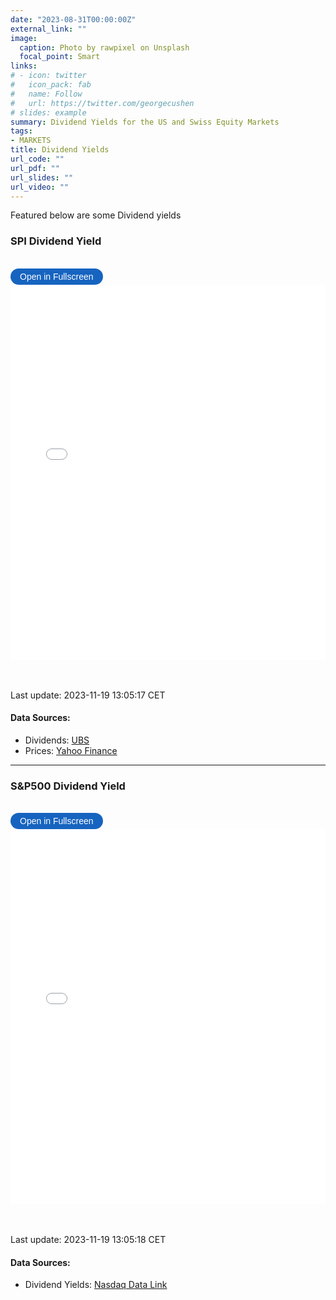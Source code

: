 ```yaml
---
date: "2023-08-31T00:00:00Z"
external_link: ""
image: 
  caption: Photo by rawpixel on Unsplash
  focal_point: Smart
links:
# - icon: twitter
#   icon_pack: fab
#   name: Follow
#   url: https://twitter.com/georgecushen
# slides: example
summary: Dividend Yields for the US and Swiss Equity Markets
tags:
- MARKETS
title: Dividend Yields
url_code: ""
url_pdf: ""
url_slides: ""
url_video: ""
---
```


<!-- {{< load-plotly >}} -->
<!-- Load Plotly JavaScript library -->
<script src="https://cdn.plot.ly/plotly-latest.min.js"></script>
<!-- Add the toggle fullscreen function -->
<script>
    function toggleFullscreen(iframeId) {
        let iframe = document.getElementById(iframeId);
        if (iframe.requestFullscreen) {
            iframe.requestFullscreen();
        } else if (iframe.mozRequestFullScreen) { /* Firefox */
            iframe.mozRequestFullScreen();
        } else if (iframe.webkitRequestFullscreen) { /* Chrome, Safari & Opera */
            iframe.webkitRequestFullscreen();
        } else if (iframe.msRequestFullscreen) { /* IE/Edge */
            iframe.msRequestFullscreen();
        }
    }
</script>

Featured below are some Dividend yields

### SPI Dividend Yield

<br>

<button onclick="toggleFullscreen(&#39;iframe1&#39;)" style="font-size: 14px; padding: 5px 15px; border: none; border-radius: 20px; background-color: #1664c0; color: white; cursor: pointer; transition: background-color 0.3s;" onmouseover="this.style.backgroundColor=&#39;#0056b3&#39;" onmouseout="this.style.backgroundColor=&#39;#007BFF&#39;">
Open in Fullscreen
</button>
<iframe id="iframe1" src="DividendYields1.html" width="100%" height="600px" frameborder="0">
</iframe>

<br> <br> Last update: 2023-11-19 13:05:17 CET

#### Data Sources:

- Dividends:
  [UBS](https://www.ubs.com/ch/en/assetmanagement/funds/etf/ch0130595124-ubs-etf-ch-spi-mid-pd001.html#Holdings)
- Prices: [Yahoo
  Finance](https://finance.yahoo.com/quote/SPMCHA.SW?p=SPMCHA.SW&.tsrc=fin-srch)

------------------------------------------------------------------------

### S&P500 Dividend Yield

<br>

<button onclick="toggleFullscreen(&#39;iframe2&#39;)" style="font-size: 14px; padding: 5px 15px; border: none; border-radius: 20px; background-color: #1664c0; color: white; cursor: pointer; transition: background-color 0.3s;" onmouseover="this.style.backgroundColor=&#39;#0056b3&#39;" onmouseout="this.style.backgroundColor=&#39;#007BFF&#39;">
Open in Fullscreen
</button>
<iframe id="iframe2" src="DividendYields2.html" width="100%" height="600px" frameborder="0">
</iframe>

<br> <br> Last update: 2023-11-19 13:05:18 CET

#### Data Sources:

- Dividend Yields: [Nasdaq Data
  Link](https://data.nasdaq.com/data/MULTPL/SP500_DIV_YIELD_MONTH-sp-500-dividend-yield-by-month)
